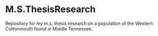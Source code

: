 # M.S.ThesisResearch
Repository for my m.s. thesis research on a population of the Western Cottonmouth found in Middle Tennessee.
